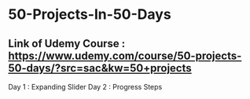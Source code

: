 # 50-Projects-In-50-Days
## Link of Udemy Course : https://www.udemy.com/course/50-projects-50-days/?src=sac&kw=50+projects
Day 1 : Expanding Slider
Day 2 : Progress Steps

